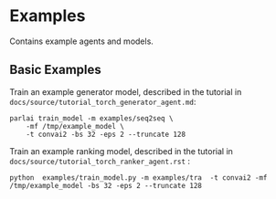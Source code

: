 # Examples

Contains example agents and models.


## Basic Examples

Train an example generator model, described in the tutorial in `docs/source/tutorial_torch_generator_agent.md`:

```
parlai train_model -m examples/seq2seq \
    -mf /tmp/example_model \
    -t convai2 -bs 32 -eps 2 --truncate 128
```

Train an example ranking model, described in the tutorial in `docs/source/tutorial_torch_ranker_agent.rst` :

```
python  examples/train_model.py -m examples/tra  -t convai2 -mf /tmp/example_model -bs 32 -eps 2 --truncate 128
```
